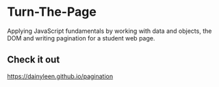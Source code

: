 # Turn-The-Page
Applying JavaScript fundamentals by working with data and objects, the DOM and writing pagination for a student web page.

## Check it out
https://dainyleen.github.io/pagination
